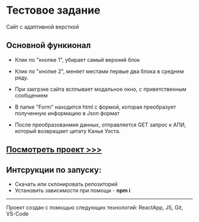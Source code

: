 # Тестовое задание

Сайт с адаптивной версткой


## Основной функионал

* Клик по "кнопке 1", убирает самый верхний блок
* Клик по "кнопке 2", меняет местами первые два блока в среднем ряду.
* При закгрзке сайта всплывает модальное окно, с приветственным сообщением

* В папке "Form" находится html с формой, которая преобразует полученную информацию в Json формат
* После преобразованмия данных, отправляется GET запрос к АПИ, который возвращает цитату Канье Уэста.

## [Посмотреть проект >>>](https://olegpeunov.github.io/terem-task/)

## Интсрукции по запуску:
* Скачать или склонировать репозиторий
* Установить зависимости при помощи - **npm i**


***
Проект создан с помощью следующих технологий: ReactApp, JS, Git, VS-Code
